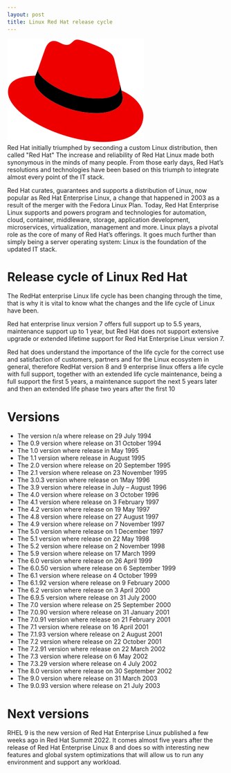 ```yaml
---
layout: post
title: Linux Red Hat release cycle
---
```

<div class="row">
    <div class="col-sm-2">
        <img src="/images/linux-red-hat.png" alt="Linux Red Hat logo"/>
    </div>
    <div class="col-sm-10">
        Red Hat initially triumphed by seconding a custom Linux distribution, then called "Red Hat" The increase and reliability of Red Hat Linux made both synonymous in the minds of many people. From those early days, Red Hat’s resolutions and technologies have been based on this triumph to integrate almost every point of the IT stack.
    </div>
</div>

Red Hat curates, guarantees and supports a distribution of Linux, now popular as Red Hat Enterprise Linux, a change that happened in 2003 as a result of the merger with the Fedora Linux Plan. Today, Red Hat Enterprise Linux supports and powers program and technologies for automation, cloud, container, middleware, storage, application development, microservices, virtualization, management and more. Linux plays a pivotal role as the core of many of Red Hat’s offerings. It goes much further than simply being a server operating system: Linux is the foundation of the updated IT stack.

# Release cycle of Linux Red Hat 
The RedHat enterprise Linux life cycle has been changing through the time, that is why it is vital to know what the changes and the life cycle of Linux have been.

Red hat enterprise linux version 7 offers full support up to 5.5 years, maintenance support up to 1 year, but Red Hat does not support extensive upgrade or extended lifetime support for Red Hat Enterprise Linux version 7.

Red hat does understand the importance of the life cycle for the correct use and satisfaction of customers, partners and for the Linux ecosystem in general, therefore RedHat version 8 and 9 enterprise linux offers a life cycle with full support, together with an extended life cycle maintenance, being a full support the first 5 years, a maintenance support the next 5 years later and then an extended life phase two years after the first 10

# Versions
* The version n/a where release on 29 July 1994
* The 0.9 version where release on 31 October 1994
* The 1.0 version where release in May 1995
* The 1.1 version where release in August 1995
* The 2.0 version where release on 20 September 1995
* The 2.1 version where release on 23 November 1995
* The 3.0.3 version where release on 1May 1996
* The 3.9 version where release in July – August 1996
* The 4.0 version where release on 3 October 1996
* The 4.1 version where release on 3 February 1997
* The 4.2 version where release on 19 May 1997
* The 4.8 version where release on 27 August 1997
* The 4.9 version where release on 7 November 1997
* The 5.0 version where release on 1 December 1997
* The 5.1 version where release on 22 May 1998
* The 5.2 version where release on 2 November 1998
* The 5.9 version where release on 17 March 1999
* The 6.0 version where release on 26 April 1999
* The 6.0.50 version where release on 6 September 1999
* The 6.1 version where release on 4 October 1999
* The 6.1.92 version where release on 9 February 2000
* The 6.2 version where release on 3 April 2000
* The 6.9.5 version where release on 31 July 2000
* The 7.0 version where release on 25 September 2000
* The 7.0.90 version where release on 31 January 2001
* The 7.0.91 version where release on 21 February 2001
* The 7.1 version where release on 16 April 2001
* The 7.1.93 version where release on 2 August 2001
* The 7.2 version where release on 22 October 2001
* The 7.2.91 version where release on 22 March 2002
* The 7.3 version where release on 6 May 2002
* The 7.3.29 version where release on 4 July 2002
* The 8.0 version where release on 30 September 2002
* The 9.0 version where release on 31 March 2003
* The 9.0.93 version where release on 21 July 2003

# Next versions
RHEL 9 is the new version of Red Hat Enterprise Linux published a few weeks ago in Red Hat Summit 2022. It comes almost five years after the release of Red Hat Enterprise Linux 8 and does so with interesting new features and global system optimizations that will allow us to run any environment and support any workload.
